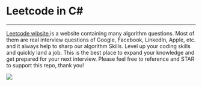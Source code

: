 <h1>Leetcode in C#</h1>
<hr/>
<p>
  <a href="https://leetcode.com/problemset/">Leetcode wibsite </a> 
  is a website containing many algorithm questions.
  Most of them are real interview questions of Google, Facebook, LinkedIn, Apple, etc. and it always help to sharp our algorithm Skills.
  Level up your coding skills and quickly land a job. This is the best place to expand your knowledge and get prepared for your next interview. 
  Please feel free to reference and STAR to support this repo, thank you!
</p>
<img src="https://github.com/HebaAdelAhmed/leetcode-CSharp/assets/124118220/c5ff5eed-2875-4236-a217-b184886db933"/>

